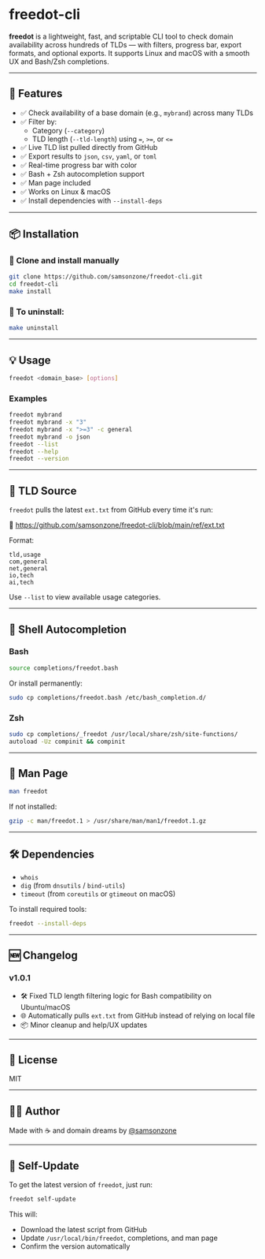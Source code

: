 # freedot-cli

**freedot** is a lightweight, fast, and scriptable CLI tool to check domain availability across hundreds of TLDs — with filters, progress bar, export formats, and optional exports. It supports Linux and macOS with a smooth UX and Bash/Zsh completions.

---

## 🚀 Features

- ✅ Check availability of a base domain (e.g., `mybrand`) across many TLDs
- ✅ Filter by:
  - Category (`--category`)
  - TLD length (`--tld-length`) using `=`, `>=`, or `<=`
- ✅ Live TLD list pulled directly from GitHub
- ✅ Export results to `json`, `csv`, `yaml`, or `toml`
- ✅ Real-time progress bar with color
- ✅ Bash + Zsh autocompletion support
- ✅ Man page included
- ✅ Works on Linux & macOS
- ✅ Install dependencies with `--install-deps`

---

## 📦 Installation

### 🔧 Clone and install manually

```bash
git clone https://github.com/samsonzone/freedot-cli.git
cd freedot-cli
make install
```

### 🧼 To uninstall:

```bash
make uninstall
```

---

## 💡 Usage

```bash
freedot <domain_base> [options]
```

### Examples

```bash
freedot mybrand
freedot mybrand -x "3"
freedot mybrand -x ">=3" -c general
freedot mybrand -o json
freedot --list
freedot --help
freedot --version
```

---

## 🔗 TLD Source

`freedot` pulls the latest `ext.txt` from GitHub every time it's run:

📄 https://github.com/samsonzone/freedot-cli/blob/main/ref/ext.txt

Format:

```
tld,usage
com,general
net,general
io,tech
ai,tech
```

Use `--list` to view available usage categories.

---

## 🧩 Shell Autocompletion

### Bash
```bash
source completions/freedot.bash
```

Or install permanently:

```bash
sudo cp completions/freedot.bash /etc/bash_completion.d/
```

### Zsh

```bash
sudo cp completions/_freedot /usr/local/share/zsh/site-functions/
autoload -Uz compinit && compinit
```

---

## 📖 Man Page

```bash
man freedot
```

If not installed:

```bash
gzip -c man/freedot.1 > /usr/share/man/man1/freedot.1.gz
```

---

## 🛠 Dependencies

- `whois`
- `dig` (from `dnsutils` / `bind-utils`)
- `timeout` (from `coreutils` or `gtimeout` on macOS)

To install required tools:

```bash
freedot --install-deps
```

---

## 🆕 Changelog

### v1.0.1
- 🛠 Fixed TLD length filtering logic for Bash compatibility on Ubuntu/macOS
- 🌐 Automatically pulls `ext.txt` from GitHub instead of relying on local file
- 📦 Minor cleanup and help/UX updates

---

## 📃 License

MIT

---

## 🧑‍💻 Author

Made with ☕ and domain dreams by [@samsonzone](https://github.com/samsonzone)

---

## 🔄 Self-Update

To get the latest version of `freedot`, just run:

```bash
freedot self-update
```

This will:

- Download the latest script from GitHub
- Update `/usr/local/bin/freedot`, completions, and man page
- Confirm the version automatically
